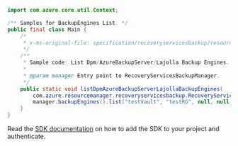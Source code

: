 ```java
import com.azure.core.util.Context;

/** Samples for BackupEngines List. */
public final class Main {
    /*
     * x-ms-original-file: specification/recoveryservicesbackup/resource-manager/Microsoft.RecoveryServices/stable/2021-07-01/examples/Dpm/BackupEngines_List.json
     */
    /**
     * Sample code: List Dpm/AzureBackupServer/Lajolla Backup Engines.
     *
     * @param manager Entry point to RecoveryServicesBackupManager.
     */
    public static void listDpmAzureBackupServerLajollaBackupEngines(
        com.azure.resourcemanager.recoveryservicesbackup.RecoveryServicesBackupManager manager) {
        manager.backupEngines().list("testVault", "testRG", null, null, Context.NONE);
    }
}
```

Read the [SDK documentation](https://github.com/Azure/azure-sdk-for-java/blob/azure-resourcemanager-recoveryservicesbackup_1.0.0-beta.2/sdk/recoveryservicesbackup/azure-resourcemanager-recoveryservicesbackup/README.md) on how to add the SDK to your project and authenticate.

